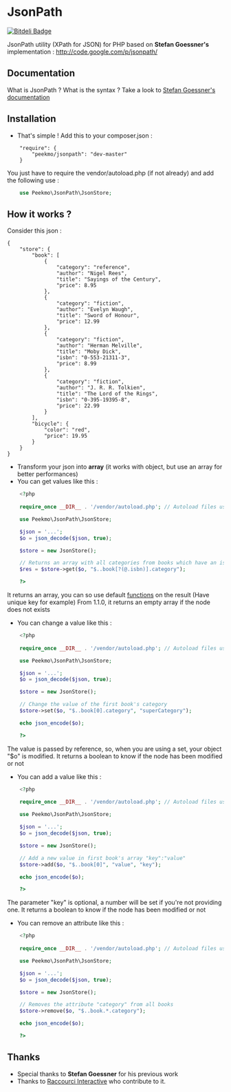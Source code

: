 JsonPath
========
[![Bitdeli Badge](https://d2weczhvl823v0.cloudfront.net/Peekmo/jsonpath/trend.png)](https://bitdeli.com/free "Bitdeli Badge")

JsonPath utility (XPath for JSON) for PHP based on **Stefan Goessner's** implementation : http://code.google.com/p/jsonpath/

## Documentation ##

What is JsonPath ? What is the syntax ? Take a look to [Stefan Goessner's documentation](http://goessner.net/articles/JsonPath/)

## Installation ##

- That's simple ! Add this to your composer.json :

```
    "require": {
        "peekmo/jsonpath": "dev-master"
    }
```

You just have to require the vendor/autoload.php (if not already) and add the following use :

``` php
    use Peekmo\JsonPath\JsonStore;
```

## How it works ? ##

Consider this json :

    { 
        "store": {
            "book": [ 
                { 
                    "category": "reference",
                    "author": "Nigel Rees",
                    "title": "Sayings of the Century",
                    "price": 8.95
                },
                { 
                    "category": "fiction",
                    "author": "Evelyn Waugh",
                    "title": "Sword of Honour",
                    "price": 12.99
                },
                {  
                    "category": "fiction",
                    "author": "Herman Melville",
                    "title": "Moby Dick",
                    "isbn": "0-553-21311-3",
                    "price": 8.99
                },
                {   
                    "category": "fiction",
                    "author": "J. R. R. Tolkien",
                    "title": "The Lord of the Rings",
                    "isbn": "0-395-19395-8",
                    "price": 22.99
                }
            ],
            "bicycle": {
                "color": "red",
                "price": 19.95
            }
        }
    }

- Transform your json into **array** (it works with object, but use an array for better performances)
- You can get values like this :

``` php
    <?php
    
    require_once __DIR__ . '/vendor/autoload.php'; // Autoload files using Composer autoload

    use Peekmo\JsonPath\JsonStore;

    $json = '...';
    $o = json_decode($json, true);

    $store = new JsonStore();

    // Returns an array with all categories from books which have an isbn attribute
    $res = $store->get($o, "$..book[?(@.isbn)].category");

    ?>
```

It returns an array, you can so use default [functions](http://php.net/manual/fr/ref.array.php) on the result (Have unique key for example)
From 1.1.0, it returns an empty array if the node does not exists

- You can change a value like this :

``` php
    <?php
    
    require_once __DIR__ . '/vendor/autoload.php'; // Autoload files using Composer autoload

    use Peekmo\JsonPath\JsonStore;

    $json = '...';
    $o = json_decode($json, true);

    $store = new JsonStore();

    // Change the value of the first book's category
    $store->set($o, "$..book[0].category", "superCategory");

    echo json_encode($o);

    ?>
```

The value is passed by reference, so, when you are using a set, your object "$o" is modified.
It returns a boolean to know if the node has been modified or not

- You can add a value like this :

``` php
    <?php
    
    require_once __DIR__ . '/vendor/autoload.php'; // Autoload files using Composer autoload

    use Peekmo\JsonPath\JsonStore;

    $json = '...';
    $o = json_decode($json, true);

    $store = new JsonStore();

    // Add a new value in first book's array "key":"value"
    $store->add($o, "$..book[0]", "value", "key");

    echo json_encode($o);

    ?>
```

The parameter "key" is optional, a number will be set if you're not providing one.
It returns a boolean to know if the node has been modified or not

- You can remove an attribute like this :

``` php
    <?php
    
    require_once __DIR__ . '/vendor/autoload.php'; // Autoload files using Composer autoload

    use Peekmo\JsonPath\JsonStore;

    $json = '...';
    $o = json_decode($json, true);

    $store = new JsonStore();

    // Removes the attribute "category" from all books
    $store->remove($o, "$..book.*.category");

    echo json_encode($o);

    ?>
```

## Thanks ##

- Special thanks to **Stefan Goessner** for his previous work
- Thanks to [Raccourci Interactive](http://www.raccourci.fr/) who contribute to it.

